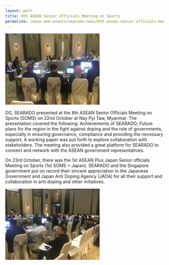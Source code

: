 ```yaml
---
layout: post
title: 8th ASEAN Senior Officials Meeting on Sports
permalink: /news-and-events/searado-news/8th-asean-senior-officials-meet
---
```

![Eighth ASEAN Senior Officials Meeting on Sports](/images/for-posts/2018/8th-asean-meet-0.jpeg)

DG, SEARADO presented at the 8th ASEAN Senior Officials Meeting on Sports (SOMS) on 22nd October  at Nay Pyi Taw, Myanmar. The presentation covered the following: Achievements of SEARADO; Future plans for the region in the fight against doping and the role of governments, especially in ensuring governance, compliance and providing the necessary support. A working paper was put forth to explore collaboration with stakeholders. The meeting also provided a great platform for SEARADO to connect and network with the ASEAN government representatives.

On 23rd October, there was the 1st ASEAN Plus Japan Senior officials Meeting on Sports (1st SOMS + Japan).  SEARADO and the Singapore government put on record their sincere appreciation to the Japanese Government and Japan Anti Doping Agency (JADA) for all their support and collaboration in anti doping and other initiatives.

![Eighth ASEAN Senior Officials Meeting on Sports](/images/for-posts/2018/8th-asean-meet-1.jpeg)
